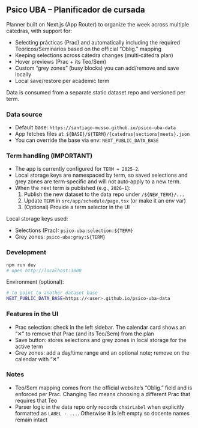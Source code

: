 ## Psico UBA – Planificador de cursada

Planner built on Next.js (App Router) to organize the week across multiple cátedras, with support for:

- Selecting prácticas (Prac) and automatically including the required Teóricos/Seminarios based on the official “Oblig.” mapping
- Keeping selections across cátedra changes (multi‑cátedra plan)
- Hover previews (Prac + its Teo/Sem)
- Custom “grey zones” (busy blocks) you can add/remove and save locally
- Local save/restore per academic term

Data is consumed from a separate static dataset repo and versioned per term.

### Data source

- Default base: `https://santiago-musso.github.io/psico-uba-data`
- App fetches files at: `${BASE}/${TERM}/{catedras|sections|meets}.json`
- You can override the base via env: `NEXT_PUBLIC_DATA_BASE`

### Term handling (IMPORTANT)

- The app is currently configured for `TERM = 2025-2`.
- Local storage keys are namespaced by term, so saved selections and grey zones are term‑specific and will not auto‑apply to a new term.
- When the next term is published (e.g., `2026-1`):
  1. Publish the new dataset to the data repo under `/${NEW_TERM}/...`
  2. Update `TERM` in `src/app/schedule/page.tsx` (or make it an env var)
  3. (Optional) Provide a term selector in the UI

Local storage keys used:

- Selections (Prac): `psico-uba:selection:${TERM}`
- Grey zones: `psico-uba:gray:${TERM}`

### Development

```bash
npm run dev
# open http://localhost:3000
```

Environment (optional):

```bash
# to point to another dataset base
NEXT_PUBLIC_DATA_BASE=https://<user>.github.io/psico-uba-data
```

### Features in the UI

- Prac selection: check in the left sidebar. The calendar card shows an “✕” to remove that Prac (and its Teo/Sem) from the plan
- Save button: stores selections and grey zones in local storage for the active term
- Grey zones: add a day/time range and an optional note; remove on the calendar with “✕”

### Notes

- Teo/Sem mapping comes from the official website’s “Oblig.” field and is enforced per Prac. Changing Teo means choosing a different Prac that requires that Teo
- Parser logic in the data repo only records `chairLabel` when explicitly formatted as `LABEL - ...`. Otherwise it is left empty so docente names remain intact

